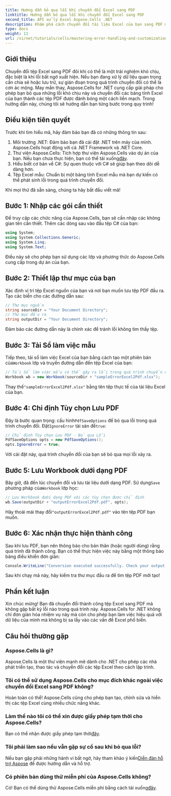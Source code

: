 ```yaml
---
title: Hướng dẫn bỏ qua lỗi khi chuyển đổi Excel sang PDF
linktitle: Hướng dẫn bỏ qua lỗi khi chuyển đổi Excel sang PDF
second_title: API xử lý Excel Aspose.Cells .NET
description: Khám phá cách chuyển đổi tài liệu Excel của bạn sang PDF một cách liền mạch bằng Aspose.Cells cho .NET trong khi bỏ qua lỗi trong quá trình chuyển đổi. Hướng dẫn từng bước này cung cấp hướng dẫn rõ ràng và các đoạn mã cần thiết.
type: docs
weight: 11
url: /vi/net/tutorials/cells/mastering-error-handling-and-customization/guide-ignore-errors-in-excel/
---
```

## Giới thiệu

Chuyển đổi tệp Excel sang PDF đôi khi có thể là một trải nghiệm khó chịu, đặc biệt là khi lỗi bất ngờ xuất hiện. Nếu bạn đang xử lý dữ liệu quan trọng cần chia sẻ hoặc lưu trữ, sự gián đoạn trong quá trình chuyển đổi có thể là cơn ác mộng. May mắn thay, Aspose.Cells for .NET cung cấp giải pháp cho phép bạn bỏ qua những lỗi khó chịu này và chuyển đổi các bảng tính Excel của bạn thành các tệp PDF được đánh bóng một cách liền mạch. Trong hướng dẫn này, chúng tôi sẽ hướng dẫn bạn từng bước trong quy trình!

## Điều kiện tiên quyết

Trước khi tìm hiểu mã, hãy đảm bảo bạn đã có những thông tin sau:

1. Môi trường .NET: Đảm bảo bạn đã cài đặt .NET trên máy của mình. Aspose.Cells hoạt động với cả .NET Framework và .NET Core.
2. Thư viện Aspose.Cells: Tích hợp thư viện Aspose.Cells vào dự án của bạn. Nếu bạn chưa thực hiện, bạn có thể tải xuống[đây](https://releases.aspose.com/cells/net/).
3. Hiểu biết cơ bản về C#: Sự quen thuộc với C# sẽ giúp bạn theo dõi dễ dàng hơn.
4. Tệp Excel mẫu: Chuẩn bị một bảng tính Excel mẫu mà bạn dự kiến có thể phát sinh lỗi trong quá trình chuyển đổi.

Khi mọi thứ đã sẵn sàng, chúng ta hãy bắt đầu viết mã!

## Bước 1: Nhập các gói cần thiết

Để truy cập các chức năng của Aspose.Cells, bạn sẽ cần nhập các không gian tên cần thiết. Thêm các dòng sau vào đầu tệp C# của bạn:

```csharp
using System;
using System.Collections.Generic;
using System.Linq;
using System.Text;
```

Điều này sẽ cho phép bạn sử dụng các lớp và phương thức do Aspose.Cells cung cấp trong dự án của bạn.

## Bước 2: Thiết lập thư mục của bạn

Xác định vị trí tệp Excel nguồn của bạn và nơi bạn muốn lưu tệp PDF đầu ra. Tạo các biến cho các đường dẫn sau:

```csharp
// Thư mục nguồn
string sourceDir = "Your Document Directory";
// Thư mục đầu ra
string outputDir = "Your Document Directory";
```

Đảm bảo các đường dẫn này là chính xác để tránh lỗi không tìm thấy tệp.

## Bước 3: Tải Sổ làm việc mẫu

Tiếp theo, tải sổ làm việc Excel của bạn bằng cách tạo một phiên bản của`Workbook` lớp và truyền đường dẫn đến tệp Excel của bạn:

```csharp
// Tải Sổ làm việc mẫu có thể gây ra lỗi trong quá trình chuyển đổi
Workbook wb = new Workbook(sourceDir + "sampleErrorExcel2Pdf.xlsx");
```

 Thay thế`"sampleErrorExcel2Pdf.xlsx"` bằng tên tệp thực tế của tài liệu Excel của bạn.

## Bước 4: Chỉ định Tùy chọn Lưu PDF

 Đây là bước quan trọng: cấu hình`PdfSaveOptions` để bỏ qua lỗi trong quá trình chuyển đổi. Đặt`IgnoreError` tài sản để`true`:

```csharp
// Chỉ định Tùy chọn Lưu PDF - Bỏ qua Lỗi
PdfSaveOptions opts = new PdfSaveOptions();
opts.IgnoreError = true;
```

Với cài đặt này, quá trình chuyển đổi của bạn sẽ bỏ qua mọi lỗi xảy ra.

## Bước 5: Lưu Workbook dưới dạng PDF

 Bây giờ, đã đến lúc chuyển đổi và lưu tài liệu dưới dạng PDF. Sử dụng`Save` phương pháp của`Workbook` lớp học:

```csharp
// Lưu Workbook dưới dạng PDF với các tùy chọn được chỉ định
wb.Save(outputDir + "outputErrorExcel2Pdf.pdf", opts);
```

 Hãy thoải mái thay đổi`"outputErrorExcel2Pdf.pdf"` vào tên tệp PDF bạn muốn.

## Bước 6: Xác nhận thực hiện thành công

Sau khi lưu PDF, bạn nên thông báo cho bản thân (hoặc người dùng) rằng quá trình đã thành công. Bạn có thể thực hiện việc này bằng một thông báo bảng điều khiển đơn giản:

```csharp
Console.WriteLine("Conversion executed successfully. Check your output directory for the PDF.");
```

Sau khi chạy mã này, hãy kiểm tra thư mục đầu ra để tìm tệp PDF mới tạo!

## Phần kết luận

Xin chúc mừng! Bạn đã chuyển đổi thành công tệp Excel sang PDF mà không gặp bất kỳ lỗi nào trong quá trình này. Aspose.Cells for .NET không chỉ đơn giản hóa nhiệm vụ này mà còn cho phép bạn làm việc hiệu quả với dữ liệu của mình mà không bị sa lầy vào các vấn đề Excel phổ biến.

## Câu hỏi thường gặp

### Aspose.Cells là gì?

Aspose.Cells là một thư viện mạnh mẽ dành cho .NET cho phép các nhà phát triển tạo, thao tác và chuyển đổi các tệp Excel theo cách lập trình.

### Tôi có thể sử dụng Aspose.Cells cho mục đích khác ngoài việc chuyển đổi Excel sang PDF không?

Hoàn toàn có thể! Aspose.Cells cũng cho phép bạn tạo, chỉnh sửa và hiển thị các tệp Excel cùng nhiều chức năng khác.

### Làm thế nào tôi có thể xin được giấy phép tạm thời cho Aspose.Cells?

 Bạn có thể nhận được giấy phép tạm thời[đây](https://purchase.aspose.com/temporary-license/).

### Tôi phải làm sao nếu vẫn gặp sự cố sau khi bỏ qua lỗi?

 Nếu bạn gặp phải những hành vi bất ngờ, hãy tham khảo ý kiến[Diễn đàn hỗ trợ Aspose](https://forum.aspose.com/c/cells/9) để được hướng dẫn và hỗ trợ.

### Có phiên bản dùng thử miễn phí của Aspose.Cells không?

 Có! Bạn có thể dùng thử Aspose.Cells miễn phí bằng cách tải xuống[đây](https://releases.aspose.com/).